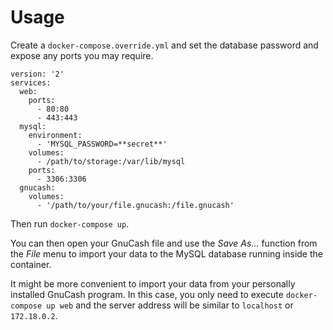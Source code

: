 # Usage

Create a `docker-compose.override.yml` and set the database password and expose
any ports you may require.

    version: '2'
    services:
      web:
        ports:
          - 80:80
          - 443:443
      mysql:
        environment:
          - 'MYSQL_PASSWORD=**secret**'
        volumes:
          - /path/to/storage:/var/lib/mysql
        ports:
          - 3306:3306
      gnucash:
        volumes:
          - '/path/to/your/file.gnucash:/file.gnucash'

Then run `docker-compose up`.

You can then open your GnuCash file and use the *Save As...* function from the
*File* menu to import your data to the MySQL database running inside the
container.

It might be more convenient to import your data from your personally installed
GnuCash program. In this case, you only need to execute `docker-compose up web`
and the server address will be similar to `localhost` or `172.18.0.2`.

